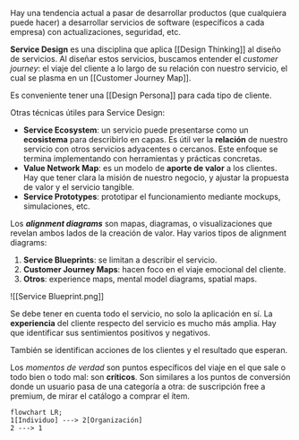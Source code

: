 Hay una tendencia actual a pasar de desarrollar productos (que cualquiera puede hacer) a desarrollar servicios de software (específicos a cada empresa) con actualizaciones, seguridad, etc.

**Service Design** es una disciplina que aplica [[Design Thinking]] al diseño de servicios. Al diseñar estos servicios, buscamos entender el *customer journey*: el viaje del cliente a lo largo de su relación con nuestro servicio, el cual se plasma en un [[Customer Journey Map]].

Es conveniente tener una [[Design Persona]] para cada tipo de cliente.

Otras técnicas útiles para Service Design:

- **Service Ecosystem**: un servicio puede presentarse como un **ecosistema** para describirlo en capas. Es útil ver la **relación** de nuestro servicio con otros servicios adyacentes o cercanos. Este enfoque se termina implementando con herramientas y prácticas concretas.
- **Value Network Map**: es un modelo de **aporte de valor** a los clientes. Hay que tener clara la misión de nuestro negocio, y ajustar la propuesta de valor y el servicio tangible.
- **Service Prototypes**: prototipar el funcionamiento mediante mockups, simulaciones, etc.

Los ***alignment diagrams*** son mapas, diagramas, o visualizaciones que revelan ambos lados de la creación de valor. Hay varios tipos de alignment diagrams:

1. **Service Blueprints**: se limitan a describir el servicio.
2. **Customer Journey Maps**: hacen foco en el viaje emocional del cliente.
3. **Otros**: experience maps, mental model diagrams, spatial maps.

![[Service Blueprint.png]]

Se debe tener en cuenta todo el servicio, no solo la aplicación en sí. La **experiencia** del cliente respecto del servicio es mucho más amplia. Hay que identificar sus sentimientos positivos y negativos.

También se identifican acciones de los clientes y el resultado que esperan.

Los *momentos de verdad* son puntos específicos del viaje en el que sale o todo bien o todo mal: son **críticos**. Son similares a los puntos de conversión donde un usuario pasa de una categoría a otra: de suscripción free a premium, de mirar el catálogo a comprar el ítem.

```mermaid
flowchart LR;
1[Individuo] ---> 2[Organización]
2 ---> 1
```
